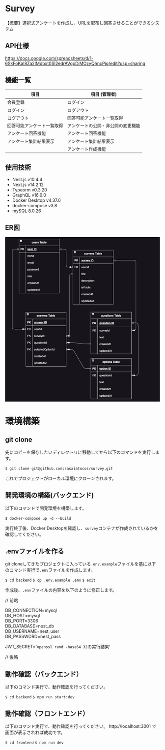 # Survey

【概要】選択式アンケートを作成し、URLを配布し回答させることができるシステム

## API仕様

https://docs.google.com/spreadsheets/d/1-6SkFoKaI8Za2IMdbxt0SI2edrAVgoDiMOzyQhncPjg/edit?usp=sharing


## 機能一覧

| 項目 | 項目 (管理者) |
| ---- | ---- |
| 会員登録 | ログイン |
| ログイン | ログアウト |
| ログアウト | 回答可能アンケート一覧取得 |
| 回答可能アンケート一覧取得 | アンケートの公開・非公開の変更機能 |
| アンケート回答機能 | アンケート回答機能 |
| アンケート集計結果表示 | アンケート集計結果表示 |
|  | アンケート作成機能 |

## 使用技術

* Nest.js v10.4.4
* Next.js v14.2.12
* Typeorm v0.3.20
* GraphQL v16.9.0
* Docker Desktop v4.37.0
* docker-compose v3.8
* mySQL 8.0.26

## ER図

<img width="650" alt="er survey" src="er.png">



# 環境構築

## git clone

先にコピーを保存したいディレクトリに移動してから以下のコマンドを実行します。

`$ git clone git@github.com:sasaiatocos/survey.git`

これでプロジェクトがローカル環境にクローンされます。


## 開発環境の構築(バックエンド)

以下のコマンドで開発環境を構築します。

`$ docker-compose up -d --build`

実行終了後、Docker Desktopを確認し、`survey`コンテナが作成されているかを確認してください。


## .envファイルを作る
git cloneしてきたプロジェクトに入っている`.env.example`ファイルを基に以下のコマンド実行で`.env`ファイルを作成します。

`$ cd backend`
`$ cp .env.example .env`
`$ exit`

作成後、`.env`ファイルの内容を以下のように修正します。

// 前略

DB_CONNECTION=mysql  
DB_HOST=mysql  
DB_PORT=3306  
DB_DATABASE=nest_db  
DB_USERNAME=nest_user  
DB_PASSWORD=nest_pass  

JWT_SECRET='`openssl rand -base64 32`の実行結果'

// 後略


## 動作確認（バックエンド）
以下のコマンド実行で、動作確認を行ってください。

`$ cd backend`
`$ npm run start:dev`

## 動作確認（フロントエンド）
以下のコマンド実行で、動作確認を行ってください。
http://localhost:3001 で画面が表示されれば成功です。

`$ cd frontend`
`$ npm run dev`

